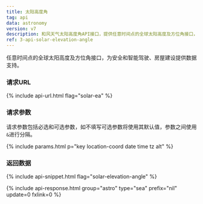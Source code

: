 ```yaml
---
title: 太阳高度角
tag: api
data: astronomy
version: v7
description: 和风天气太阳高度角API接口，提供任意时间点的全球太阳高度及方位角接口，为安全和智能驾驶、房屋建设提供数据支持。
ref: 3-api-solar-elevation-angle
---
```


任意时间点的全球太阳高度及方位角接口，为安全和智能驾驶、房屋建设提供数据支持。

### 请求URL

{% include api-url.html flag="solar-ea" %}

### 请求参数

请求参数包括必选和可选参数，如不填写可选参数将使用其默认值，参数之间使用`&`进行分隔。

{% include params.html p="key location-coord date time tz alt" %}

### 返回数据

{% include api-snippet.html flag="solar-elevation-angle" %}

{% include api-response.html group="astro" type="sea" prefix="nil" update=0 fxlink=0  %}
